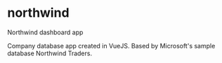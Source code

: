 # northwind
Northwind dashboard app

Company database app created in VueJS. Based by Microsoft's sample database Northwind Traders.
